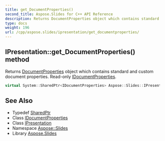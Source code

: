 ```yaml
---
title: get_DocumentProperties()
second_title: Aspose.Slides for C++ API Reference
description: Returns DocumentProperties object which contains standard and custom document properties. Read-only IDocumentProperties.
type: docs
weight: 196
url: /cpp/aspose.slides/ipresentation/get_documentproperties/
---
```

## IPresentation::get_DocumentProperties() method


Returns [DocumentProperties](../../documentproperties/) object which contains standard and custom document properties. Read-only [IDocumentProperties](../../idocumentproperties/).

```cpp
virtual System::SharedPtr<IDocumentProperties> Aspose::Slides::IPresentation::get_DocumentProperties()=0
```

## See Also

* Typedef [SharedPtr](../../system/sharedptr/)
* Class [IDocumentProperties](../idocumentproperties/)
* Class [IPresentation](./)
* Namespace [Aspose::Slides](../)
* Library [Aspose.Slides](../../)